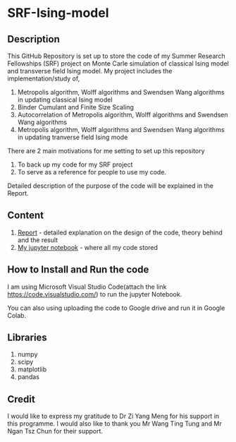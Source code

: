 # SRF-Ising-model

## Description

This GitHub Repository is set up to store the code of my Summer Research Fellowships (SRF) project on Monte Carle simulation of classical Ising model and transverse field Ising model. My project includes the implementation/study of, 

1. Metropolis algorithm, Wolff algorithms and Swendsen Wang algorithms in updating classical Ising model 
2. Binder Cumulant and Finite Size Scaling 
3. Autocorrelation of Metropolis algorithm, Wolff algorithms and Swendsen Wang algorithms 
4. Metropolis algorithm, Wolff algorithms and Swendsen Wang algorithms in updating tranverse field Ising mode

There are 2 main motivations for me setting to set up this repository 

1. To back up my code for my SRF project 
2. To serve as a reference for people to use my code. 

Detailed description of the purpose of the code will be explained in the Report. 

## Content

1. [Report](./Research%20synopsis%20(for%20GitHub%20repo).pdf) - detailed explanation on the design of the code, theory behind and the result 
2. [My jupyter notebook](./SRF_Ising_model_updated.ipynb) - where all my code stored 

## How to Install and Run the code

I am using Microsoft Visual Studio Code(attach the link https://code.visualstudio.com/) to run the jupyter Notebook.  

You can also using uploading the code to Google drive and run it in Google Colab. 

## Libraries 
1. numpy 
2. scipy 
3. matplotlib 
4. pandas 

## Credit

I would like to express my gratitude to Dr Zi Yang Meng for his support in this programme. I would also like to thank you Mr Wang Ting Tung and Mr Ngan Tsz Chun for their support.
